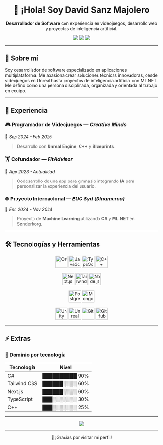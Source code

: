 <h1 align="center">👋 ¡Hola! Soy David Sanz Majolero</h1>

<p align="center">
  <b>Desarrollador de Software</b> con experiencia en videojuegos, desarrollo web y proyectos de inteligencia artificial.
</p>

<p align="center">
  <a href="mailto:davidsanzmajolero@gmail.com"><img src="https://img.shields.io/badge/email-davidsanzmajolero@gmail.com-red?style=for-the-badge&logo=gmail&logoColor=white" /></a>
  <a href="https://www.linkedin.com/in/david-sanz-majolero"><img src="https://img.shields.io/badge/LinkedIn-David%20Sanz%20Majolero-blue?style=for-the-badge&logo=linkedin" /></a>
  <a href="https://github.com/daviidsaanz"><img src="https://img.shields.io/badge/GitHub-daviidsaanz-white?style=for-the-badge&logo=github&logoColor=181717" /></a>
</p>

---

## 🧠 Sobre mí

Soy desarrollador de software especializado en aplicaciones multiplataforma. Me apasiona crear soluciones técnicas innovadoras, desde videojuegos en Unreal hasta proyectos de inteligencia artificial con ML.NET. Me defino como una persona disciplinada, organizada y orientada al trabajo en equipo.

---

## 💼 Experiencia

### 🎮 Programador de Videojuegos — *Creative Minds*  
📅 *Sep 2024 - Feb 2025*  
> Desarrollo con **Unreal Engine**, **C++** y **Blueprints**.

### 🏋️ Cofundador — *FitAdvisor*  
📅 *Ago 2023 - Actualidad*  
> Codesarrollo de una app para gimnasio integrando **IA** para personalizar la experiencia del usuario.

### 🌐 Proyecto Internacional — *EUC Syd (Dinamarca)*  
📅 *Ene 2024 - Nov 2024*  
> Proyecto de **Machine Learning** utilizando **C#** y **ML.NET** en Sønderborg.

---

## 🛠 Tecnologías y Herramientas

<p align="center">
  <!-- Lenguajes -->
  <img src="https://cdn.jsdelivr.net/gh/devicons/devicon/icons/csharp/csharp-original.svg" height="40" alt="C#" />
  <img src="https://cdn.jsdelivr.net/gh/devicons/devicon/icons/javascript/javascript-original.svg" height="40" alt="JavaScript" />
  <img src="https://cdn.jsdelivr.net/gh/devicons/devicon/icons/typescript/typescript-original.svg" height="40" alt="TypeScript" />
  <img src="https://cdn.jsdelivr.net/gh/devicons/devicon/icons/cplusplus/cplusplus-original.svg" height="40" alt="C++" />
</p>

<p align="center">
  <!-- Frameworks -->
  <img src="https://cdn.jsdelivr.net/gh/devicons/devicon/icons/nextjs/nextjs-line.svg" height="40" alt="Next.js" />
  <img src="https://raw.githubusercontent.com/tailwindlabs/tailwindcss/master/.github/logo-light.svg" height="40" alt="Tailwind CSS" />
  <img src="https://cdn.jsdelivr.net/gh/devicons/devicon/icons/nodejs/nodejs-original.svg" height="40" alt="Node.js" />
</p>

<p align="center">
  <!-- Bases de datos -->
  <img src="https://cdn.jsdelivr.net/gh/devicons/devicon/icons/postgresql/postgresql-original.svg" height="40" alt="PostgreSQL" />
  <img src="https://cdn.jsdelivr.net/gh/devicons/devicon/icons/mongodb/mongodb-original.svg" height="40" alt="MongoDB" />
</p>

<p align="center">
  <!-- Engines y otros -->
  <img src="https://cdn.jsdelivr.net/gh/devicons/devicon/icons/unity/unity-original.svg" height="40" alt="Unity" />
  <img src="https://cdn.jsdelivr.net/gh/devicons/devicon/icons/unrealengine/unrealengine-original.svg" height="40" alt="Unreal Engine" />
  <img src="https://cdn.jsdelivr.net/gh/devicons/devicon/icons/git/git-original.svg" height="40" alt="Git" />
  <img src="https://cdn.jsdelivr.net/gh/devicons/devicon/icons/github/github-original.svg" height="40" alt="GitHub" />
</p>

---

## ⚡ Extras

### 🧪 Dominio por tecnología

| Tecnología     | Nivel           |
| -------------- | --------------- |
| C#             | ██████████ 90%  |
| Tailwind CSS   | ██████░░░░ 60%  |
| Next.js        | ██████░░░░ 60%  |
| TypeScript     | ███░░░░░░░ 30%  |
| C++            | ███░░░░░░░ 25%  |

---

<p align="center">
  <img src="https://github-readme-stats.vercel.app/api/top-langs/?username=daviidsaanz&layout=compact&theme=radical" />
</p>

---

<p align="center">
  🚀 ¡Gracias por visitar mi perfil!  
</p>
